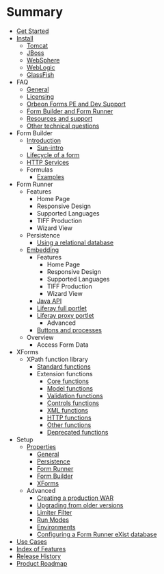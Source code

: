 # Summary

* [Get Started](README.md)
* [Install](install/README.md)
   * [Tomcat](install/tomcat.md)
   * [JBoss](install/jboss.md)
   * [WebSphere](install/websphere.md)
   * [WebLogic](install/weblogic.md)
   * [GlassFish](install/glassfish.md)
* FAQ
   * [General](faq/general.md)
   * [Licensing](faq/licensing.md)
   * [Orbeon Forms PE and Dev Support](faq/pe-dev-support.md)
   * [Form Builder and Form Runner](faq/form-builder-runner.md)
   * [Resources and support](faq/resources-support.md)
   * [Other technical questions](faq/other-technical.md)
* Form Builder
   * [Introduction](Form-Builder-Introduction.md)
       * [Sun-intro](fb/sub-intro.md)
   * [Lifecycle of a form](form-builder/lifecycle-of-a-form.md)
   * [HTTP Services](form-builder/http-services.md)
   * Formulas
       * [Examples](form-builder/formulas/examples.md)
* Form Runner
   * Features
       * Home Page
       * Responsive Design
       * Supported Languages
       * TIFF Production
       * Wizard View
   * Persistence
       * [Using a relational database](form-runner/persistence/relational-db.md)
   * [Embedding](form-runner/embedding/README.md)
       * Features
           * Home Page
           * Responsive Design
           * Supported Languages
           * TIFF Production
           * Wizard View
       * [Java API](form-runner/embedding/java-api.md)
       * [Liferay full portlet](form-runner/embedding/liferay-full-portlet.md)
       * [Liferay proxy portlet](form-runner/embedding/liferay-proxy-portlet.md)
           * Advanced
       * [Buttons and processes](form-runner/advanced/buttons-and-processes.md)
   * Overview
       * Access Form Data
* XForms
   * XPath function library
       * [Standard functions](xforms/xpath/standard-functions.md)
       * Extension functions
           * [Core functions](xforms/xpath/extension-core.md)
           * [Model functions](xforms/xpath/extension-model.md)
           * [Validation functions](xforms/xpath/extension-validation.md)
           * [Controls functions](xforms/xpath/extension-controls.md)
           * [XML functions](xforms/xpath/extension-xml.md)
           * [HTTP functions](xforms/xpath/extension-http.md)
           * [Other functions](xforms/xpath/extension-other.md)
           * [Deprecated functions](xforms/xpath/deprecated-functions.md)
* Setup
   * [Properties](setup/properties/README.md)
       * [General](setup/properties/general.md)
       * [Persistence](setup/properties/persistence.md)
       * [Form Runner](setup/properties/form-runner.md)
       * [Form Builder](setup/properties/form-builder.md)
       * [XForms](setup/properties/xforms.md)
   * Advanced
       * [Creating a production WAR](setup/advanced/production-war.md)
       * [Upgrading from older versions](setup/advanced/upgrading.md)
       * [Limiter Filter](setup/advanced/limiter-filter.md)
       * [Run Modes](setup/advanced/run-modes.md)
       * [Environments](setup/advanced/environments.md)
       * [Configuring a Form Runner eXist database](setup/advanced/exist-db.md)
* [Use Cases](use-cases.md)
* [Index of Features](features.md)
* [Release History](release-history.md)
* [Product Roadmap](roadmap.md)

